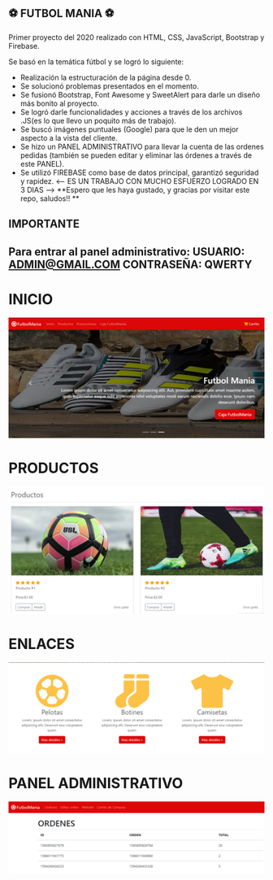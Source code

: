 ## ⚽️ FUTBOL MANIA ⚽️
Primer proyecto del 2020 realizado con HTML, CSS, JavaScript, Bootstrap y Firebase.

Se basó en la temática fútbol y se logró lo siguiente: 
- Realización la estructuración de la página desde 0.
- Se solucionó problemas presentados en el momento.
- Se fusionó Bootstrap, Font Awesome y SweetAlert para darle un diseño más bonito al proyecto.
- Se logró darle funcionalidades y acciones a través de los archivos .JS(es lo que llevo un poquito más de trabajo).
- Se buscó imágenes puntuales (Google) para que le den un mejor aspecto a la vista del cliente.
- Se hizo un PANEL ADMINISTRATIVO para llevar la cuenta de las ordenes pedidas (también se pueden editar y eliminar las órdenes a través de este PANEL). 
- Se utilizó FIREBASE como base de datos principal, garantizó seguridad y rapidez.
<-- ES UN TRABAJO CON MUCHO ESFUERZO LOGRADO EN 3 DIAS -->
**Espero que les haya gustado, y gracias por visitar este repo, saludos!! **
## IMPORTANTE
Para entrar al panel administrativo:
**USUARIO: ADMIN@GMAIL.COM**
**CONTRASEÑA: QWERTY**
------------
# INICIO
[![](https://github.com/AxelMendez1/imgpr/blob/master/inicial.PNG?raw=true)](https://xfutbolmaniax.000webhostapp.com/)

# PRODUCTOS
[![](https://github.com/AxelMendez1/imgpr/blob/master/productos.PNG?raw=true)](https://xfutbolmaniax.000webhostapp.com/#Productos)

# ENLACES
![](https://github.com/AxelMendez1/imgpr/blob/master/enlaces.PNG?raw=true)

# PANEL ADMINISTRATIVO
![](https://github.com/AxelMendez1/imgpr/blob/master/admin.PNG?raw=true)

